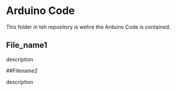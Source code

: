 # Arduino Code

This folder in teh repository is wehre the Arduino Code is contained.

## File_name1

description

##Filename2

description
